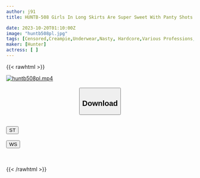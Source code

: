 ```yaml
---
author: j91
title: HUNTB-508 Girls In Long Skirts Are Super Sweet With Panty Shots! Do You Think You Can't See Your Pants If You Wear Long Skirts? Surprising And Unexpected! I Can See It! I'm Careful When Wearing Miniskirts, But...

date: 2023-10-20T01:10:00Z
image: "huntb508pl.jpg"
tags: [Censored,Creampie,Underwear,Nasty, Hardcore,Various Professions,Lingerie,4HR+	]
maker: [Hunter]
actress: [ ]
---
```



{{< rawhtml >}}

<div class="video" data-videoid="x2P2aVRqV0s9jr">
    <a href="javascript:;">
        <img src="https://my.j91.asia/posts/huntb508pl/huntb508pl.jpg" width="WIDTH" height="HEIGHT" alt="huntb508pl.mp4" loading="lazy">
    </a>
</div>

<script type="text/javascript" src="https://j91.asia/asset/on-demand-st.js"></script>

<br>
  <link rel="stylesheet" href="https://j91.asia/asset/bs5.css">
  
  <center>
  <button class="btn btn-primary" type="button" data-bs-toggle="collapse" data-bs-target=".multi-collapse" aria-expanded="false" aria-controls="multiCollapseExample1 multiCollapseExample2"><h2>Download</h2></button></center>
</p>
<div class="row">
  <div class="col">
    <div class="collapse multi-collapse" id="multiCollapseExample1">
      <div class="card card-body">
	      	      <br>
<div class="buttons">  
<a href="https://streamtape.to/v/x2P2aVRqV0s9jr"><button class="btn-hover color-3"><i class="fa fa-download"></i> ST</button></a></div>
    </div>
  </div>
</div>
  <div class="col">
    <div class="collapse multi-collapse" id="multiCollapseExample2">
      <div class="card card-body">
	      <br>
<div class="buttons">
    <a href="https://wolfstream.tv/je5h9d8jf3n3"><button class="btn-hover color-9"><i class="fa fa-download"></i> WS</button></a></div>
<br><br>
      </div>
    </div>
  </div>
</div>

{{< /rawhtml >}}
